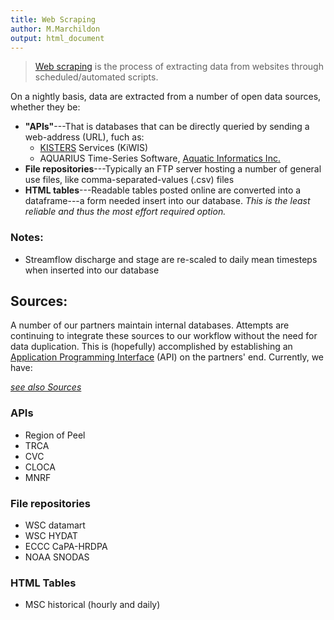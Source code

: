 ```yaml
---
title: Web Scraping
author: M.Marchildon
output: html_document
---
```


> [Web scraping](https://en.wikipedia.org/wiki/Web_scraping) is the process of extracting data from websites through scheduled/automated scripts.

On a nightly basis, data are extracted from a number of open data sources, whether they be:
- **"APIs"**---That is databases that can be directly queried by sending a web-address (URL), fuch as:
  - [KISTERS](https://www.kisters.de/en/) Services (KiWIS)
  - AQUARIUS Time-Series Software, [Aquatic Informatics Inc.](https://aquaticinformatics.com/)
- **File repositories**---Typically an FTP server hosting a number of general use files, like comma-separated-values (.csv) files
- **HTML tables**---Readable tables posted online are converted into a dataframe---a form needed insert into our database. *This is the least reliable and thus the most effort required option.*


### Notes:

- Streamflow discharge and stage are re-scaled to daily mean timesteps when inserted into our database


## Sources:

A number of our partners maintain internal databases. Attempts are continuing to integrate these sources to our workflow without the need for data duplication. This is (hopefully) accomplished by establishing an [Application Programming Interface](https://en.wikipedia.org/wiki/API) (API) on the partners' end. Currently, we have:

[*see also Sources*](/interpolants/sources/sources.html)



### APIs

- Region of Peel
- TRCA
- CVC 
- CLOCA 
- MNRF 



### File repositories

- WSC datamart
- WSC HYDAT
- ECCC CaPA-HRDPA
- NOAA SNODAS


### HTML Tables

- MSC historical (hourly and daily)
